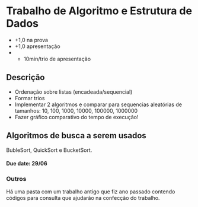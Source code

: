 # Trabalho de Algoritmo e Estrutura de Dados
- +1,0 na prova
- +1,0 apresentação
- - 10min/trio de apresentação

## Descrição
- Ordenação sobre listas (encadeada/sequencial)
- Formar trios
- Implementar 2 algoritmos e comparar para sequencias aleatórias de tamanhos:
	10, 100, 1000, 10000, 100000, 1000000
- Fazer gráfico comparativo do tempo de execução!

## Algoritmos de busca a serem usados
BubleSort, QuickSort e BucketSort.

#### Due date: 29/06

### Outros
Há uma pasta com um trabalho antigo que fiz ano passado contendo códigos para consulta que ajudarão na confecção do trabalho.
